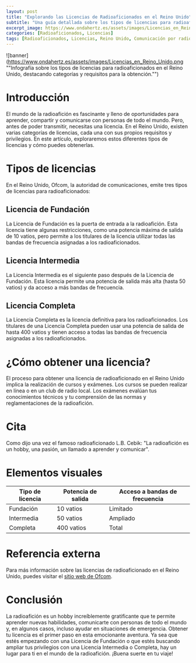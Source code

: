 ```yaml
---
layout: post
title: "Explorando las Licencias de Radioaficionados en el Reino Unido"
subtitle: "Una guía detallada sobre los tipos de licencias para radioaficionados en el Reino Unido y cómo obtenerlas"
excerpt_image: https://www.ondahertz.es/assets/images/Licencias_en_Reino_Unido.png
categories: [Radioaficionados, Licencias]
tags: [Radioaficionados, Licencias, Reino Unido, Comunicación por radio]
---
```


![banner](https://www.ondahertz.es/assets/images/Licencias_en_Reino_Unido.png ""Infografía sobre los tipos de licencias para radioaficionados en el Reino Unido, destacando categorías y requisitos para la obtención."")

# Introducción

El mundo de la radioafición es fascinante y lleno de oportunidades para aprender, compartir y comunicarse con personas de todo el mundo. Pero, antes de poder transmitir, necesitas una licencia. En el Reino Unido, existen varias categorías de licencias, cada una con sus propios requisitos y privilegios. En este artículo, exploraremos estos diferentes tipos de licencias y cómo puedes obtenerlas.

# Tipos de licencias

En el Reino Unido, Ofcom, la autoridad de comunicaciones, emite tres tipos de licencias para radioaficionados:

## Licencia de Fundación

La Licencia de Fundación es la puerta de entrada a la radioafición. Esta licencia tiene algunas restricciones, como una potencia máxima de salida de 10 vatios, pero permite a los titulares de la licencia utilizar todas las bandas de frecuencia asignadas a los radioaficionados.

## Licencia Intermedia

La Licencia Intermedia es el siguiente paso después de la Licencia de Fundación. Esta licencia permite una potencia de salida más alta (hasta 50 vatios) y da acceso a más bandas de frecuencia.

## Licencia Completa

La Licencia Completa es la licencia definitiva para los radioaficionados. Los titulares de una Licencia Completa pueden usar una potencia de salida de hasta 400 vatios y tienen acceso a todas las bandas de frecuencia asignadas a los radioaficionados.

# ¿Cómo obtener una licencia?

El proceso para obtener una licencia de radioaficionado en el Reino Unido implica la realización de cursos y exámenes. Los cursos se pueden realizar en línea o en un club de radio local. Los exámenes evalúan tus conocimientos técnicos y tu comprensión de las normas y reglamentaciones de la radioafición.

# Cita

Como dijo una vez el famoso radioaficionado L.B. Cebik: "La radioafición es un hobby, una pasión, un llamado a aprender y comunicar".

# Elementos visuales

| Tipo de licencia | Potencia de salida | Acceso a bandas de frecuencia |
|------------------|-------------------|-------------------------------|
| Fundación        | 10 vatios         | Limitado                      |
| Intermedia       | 50 vatios         | Ampliado                      |
| Completa         | 400 vatios        | Total                         |

# Referencia externa

Para más información sobre las licencias de radioaficionado en el Reino Unido, puedes visitar el [sitio web de Ofcom](https://www.ofcom.org.uk/manage-your-licence/radiocommunication-licences/amateur-radio).

# Conclusión

La radioafición es un hobby increíblemente gratificante que te permite aprender nuevas habilidades, comunicarte con personas de todo el mundo y, en algunos casos, incluso ayudar en situaciones de emergencia. Obtener tu licencia es el primer paso en esta emocionante aventura. Ya sea que estés empezando con una Licencia de Fundación o que estés buscando ampliar tus privilegios con una Licencia Intermedia o Completa, hay un lugar para ti en el mundo de la radioafición. ¡Buena suerte en tu viaje!